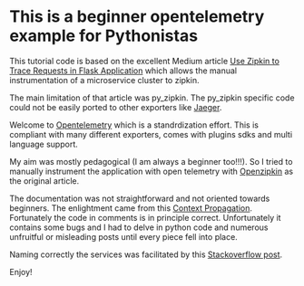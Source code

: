 # This is a beginner opentelemetry example for Pythonistas


This tutorial code is based on the excellent Medium article [Use Zipkin to Trace Requests in Flask Application](https://medium.com/@eng.mohamed.m.saeed/use-zipkin-to-trace-requests-in-flask-application-68886f02e46) which allows the manual instrumentation of a microservice cluster to zipkin.

The main limitation of that article was py_zipkin. The py_zipkin specific code could not be easily ported to other exporters like [Jaeger](https://www.jaegertracing.io/docs/1.18/opentelemetry/).

Welcome to [Opentelemetry](https://opentelemetry.io/) which is a standrdization effort. This is compliant with many different exporters, comes with plugins sdks and multi language support. 

My aim was mostly pedagogical (I am always a beginner too!!!). So I tried to manually instrument the application with open telemetry with [Openzipkin](https://zipkin.io/) as the original article.

The documentation was not straightforward and not oriented towards beginners. The enlightment came from this [Context Propagation](https://opentelemetry-python.readthedocs.io/en/latest/_modules/opentelemetry/propagate.html). Fortunately the code in comments is in principle correct. Unfortunately it contains some bugs and I had to delve in python code and numerous unfruitful or misleading posts until every piece fell into place.

Naming correctly the services was facilitated by this [Stackoverflow post](https://stackoverflow.com/questions/68819747/add-service-name-in-the-opentelemetry-for-a-javascript-application).

Enjoy!
